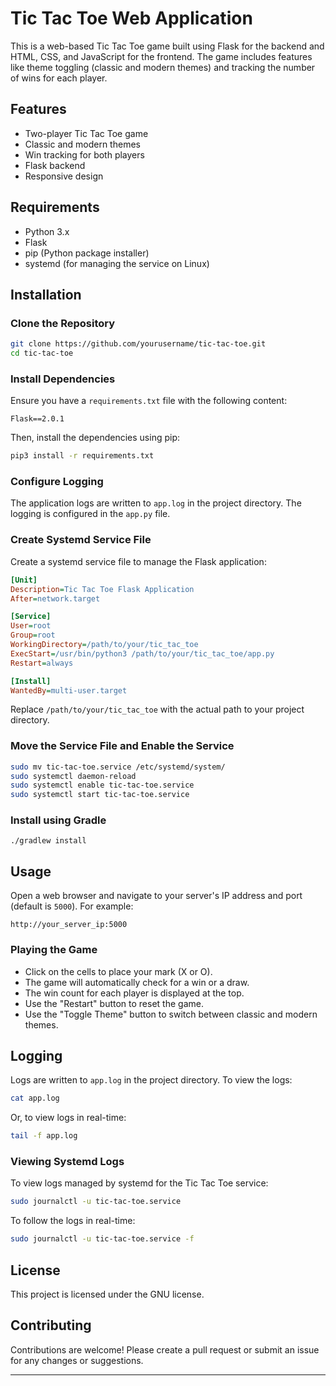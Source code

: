 # Tic Tac Toe Web Application

This is a web-based Tic Tac Toe game built using Flask for the backend and HTML, CSS, and JavaScript for the frontend. The game includes features like theme toggling (classic and modern themes) and tracking the number of wins for each player.

## Features

- Two-player Tic Tac Toe game
- Classic and modern themes
- Win tracking for both players
- Flask backend
- Responsive design

## Requirements

- Python 3.x
- Flask
- pip (Python package installer)
- systemd (for managing the service on Linux)

## Installation

### Clone the Repository

```bash
git clone https://github.com/yourusername/tic-tac-toe.git
cd tic-tac-toe
```

### Install Dependencies

Ensure you have a `requirements.txt` file with the following content:

```plaintext
Flask==2.0.1
```

Then, install the dependencies using pip:

```bash
pip3 install -r requirements.txt
```

### Configure Logging

The application logs are written to `app.log` in the project directory. The logging is configured in the `app.py` file.

### Create Systemd Service File

Create a systemd service file to manage the Flask application:

```ini
[Unit]
Description=Tic Tac Toe Flask Application
After=network.target

[Service]
User=root
Group=root
WorkingDirectory=/path/to/your/tic_tac_toe
ExecStart=/usr/bin/python3 /path/to/your/tic_tac_toe/app.py
Restart=always

[Install]
WantedBy=multi-user.target
```

Replace `/path/to/your/tic_tac_toe` with the actual path to your project directory.

### Move the Service File and Enable the Service

```bash
sudo mv tic-tac-toe.service /etc/systemd/system/
sudo systemctl daemon-reload
sudo systemctl enable tic-tac-toe.service
sudo systemctl start tic-tac-toe.service
```

### Install using Gradle

```plaintext
./gradlew install
```

## Usage

Open a web browser and navigate to your server's IP address and port (default is `5000`). For example:

```plaintext
http://your_server_ip:5000
```

### Playing the Game

- Click on the cells to place your mark (X or O).
- The game will automatically check for a win or a draw.
- The win count for each player is displayed at the top.
- Use the "Restart" button to reset the game.
- Use the "Toggle Theme" button to switch between classic and modern themes.

## Logging

Logs are written to `app.log` in the project directory. To view the logs:

```bash
cat app.log
```

Or, to view logs in real-time:

```bash
tail -f app.log
```

### Viewing Systemd Logs

To view logs managed by systemd for the Tic Tac Toe service:

```bash
sudo journalctl -u tic-tac-toe.service
```

To follow the logs in real-time:

```bash
sudo journalctl -u tic-tac-toe.service -f
```

## License

This project is licensed under the GNU license.

## Contributing

Contributions are welcome! Please create a pull request or submit an issue for any changes or suggestions.

---
